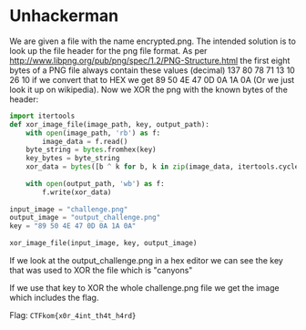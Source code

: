 # Unhackerman

We are given a file with the name encrypted.png. The intended solution is to look up the file header for the png file format. As per http://www.libpng.org/pub/png/spec/1.2/PNG-Structure.html the first eight bytes of a PNG file always contain these values (decimal) 137 80 78 71 13 10 26 10 if we convert that to HEX we get 89 50 4E 47 0D 0A 1A 0A (Or we just look it up on wikipedia). Now we XOR the png with the known bytes of the header:

```python
import itertools
def xor_image_file(image_path, key, output_path):  
    with open(image_path, 'rb') as f:  
        image_data = f.read()  
    byte_string = bytes.fromhex(key)  
    key_bytes = byte_string  
    xor_data = bytes([b ^ k for b, k in zip(image_data, itertools.cycle(key_bytes))])  
      
    with open(output_path, 'wb') as f:  
        f.write(xor_data)  
  
input_image = "challenge.png"  
output_image = "output_challenge.png"  
key = "89 50 4E 47 0D 0A 1A 0A"  
  
xor_image_file(input_image, key, output_image)
```

If we look at the output_challenge.png in a hex editor we can see the key that was used to XOR the file which is "canyons"

If we use that key to XOR the whole challenge.png file we get the image which includes the flag.

Flag: `CTFkom{x0r_4int_th4t_h4rd}`
